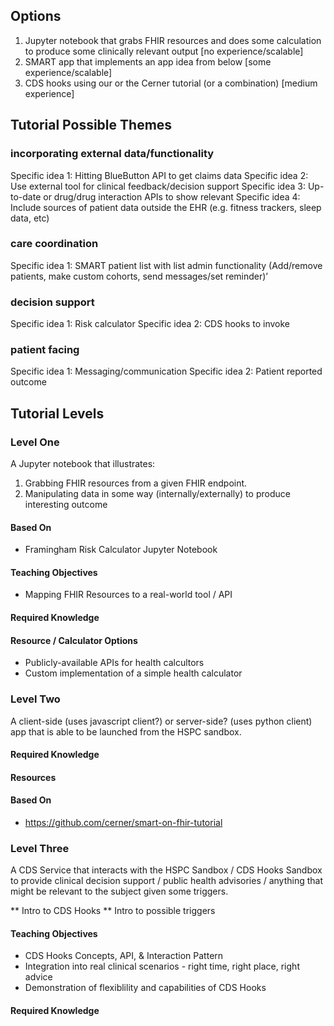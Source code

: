 ## Options

1. Jupyter notebook that grabs FHIR resources and does some calculation to produce some clinically relevant output [no experience/scalable]
2. SMART app that implements an app idea from below [some experience/scalable]
3. CDS hooks using our or the Cerner tutorial (or a combination) [medium experience]

## Tutorial Possible Themes

### incorporating external data/functionality

Specific idea 1: Hitting BlueButton API to get claims data
Specific idea 2: Use external tool for clinical feedback/decision support
Specific idea 3: Up-to-date or drug/drug interaction APIs to show relevant
Specific idea 4: Include sources of patient data outside the EHR (e.g. fitness trackers, sleep data, etc)

### care coordination

Specific idea 1: SMART patient list with list admin functionality (Add/remove patients, make custom cohorts, send messages/set reminder)’

### decision support

Specific idea 1: Risk calculator
Specific idea 2: CDS hooks to invoke 


### patient facing

Specific idea 1: Messaging/communication
Specific idea 2: Patient reported outcome



## Tutorial Levels

### Level One
A Jupyter notebook that illustrates:
1. Grabbing FHIR resources from a given FHIR endpoint. 
2. Manipulating data in some way (internally/externally) to produce interesting outcome

#### Based On
- Framingham Risk Calculator Jupyter Notebook



#### Teaching Objectives
- Mapping FHIR Resources to a real-world tool / API

#### Required Knowledge

#### Resource / Calculator Options
- Publicly-available APIs for health calcultors
- Custom implementation of a simple health calculator


### Level Two
A client-side (uses javascript client?) or server-side? (uses python client) app that is able to be launched from the HSPC sandbox.

#### Required Knowledge

#### Resources

#### Based On
- https://github.com/cerner/smart-on-fhir-tutorial


### Level Three
A CDS Service that interacts with the HSPC Sandbox / CDS Hooks Sandbox to provide clinical decision support / public health advisories / anything that might be relevant to the subject given some triggers. 

** Intro to CDS Hooks
** Intro to possible triggers

#### Teaching Objectives
- CDS Hooks Concepts, API, & Interaction Pattern
- Integration into real clinical scenarios - right time, right place, right advice
- Demonstration of flexiblility and capabilities of CDS Hooks
  
#### Required Knowledge